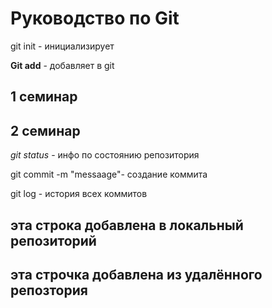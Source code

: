 # Руководство по Git

git init - инициализирует

**Git add** - добавляет в git

## 1 семинар

## 2 семинар 
*git status* - инфо по состоянию репозитория 

git commit -m "messaage"- создание коммита

git log - история всех коммитов

## эта строка добавлена в локальный репозиторий 

## эта строчка добавлена из удалённого репозтория

